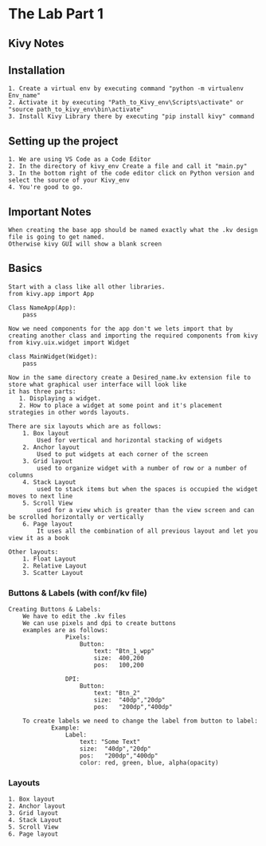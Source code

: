 # The Lab Part 1

## Kivy Notes

## Installation

    1. Create a virtual env by executing command "python -m virtualenv Env_name"
    2. Activate it by executing "Path_to_Kivy_env\Scripts\activate" or "source path_to_kivy_env\bin\activate"
    3. Install Kivy Library there by executing "pip install kivy" command

## Setting up the project

    1. We are using VS Code as a Code Editor
    2. In the directory of kivy_env Create a file and call it "main.py"
    3. In the bottom right of the code editor click on Python version and select the source of your Kivy_env
    4. You're good to go.

## Important Notes

    When creating the base app should be named exactly what the .kv design file is going to get named.
    Otherwise kivy GUI will show a blank screen

## Basics

    Start with a class like all other libraries.
    from kivy.app import App

    Class NameApp(App):
        pass

    Now we need components for the app don't we lets import that by creating another class and importing the required components from kivy
    from kivy.uix.widget import Widget

    class MainWidget(Widget):
        pass

    Now in the same directory create a Desired_name.kv extension file to store what graphical user interface will look like
    it has three parts:
       1. Displaying a widget.
       2. How to place a widget at some point and it's placement strategies in other words layouts.

    There are six layouts which are as follows:
        1. Box layout  
            Used for vertical and horizontal stacking of widgets
        2. Anchor layout  
            Used to put widgets at each corner of the screen
        3. Grid layout
            used to organize widget with a number of row or a number of columns
        4. Stack Layout
            used to stack items but when the spaces is occupied the widget moves to next line
        5. Scroll View
            used for a view which is greater than the view screen and can be scrolled horizontally or vertically
        6. Page layout
            It uses all the combination of all previous layout and let you view it as a book

    Other layouts:
        1. Float Layout
        2. Relative Layout
        3. Scatter Layout

### Buttons & Labels (with conf/kv file)

    Creating Buttons & Labels:
        We have to edit the .kv files
        We can use pixels and dpi to create buttons
        examples are as follows:
                    Pixels:
                        Button:
                            text: "Btn_1_wpp"
                            size:  400,200
                            pos:   100,200

                    DPI:
                        Button:
                            text: "Btn_2"
                            size:  "40dp","20dp"
                            pos:   "200dp","400dp"

        To create labels we need to change the label from button to label:
                Example:
                    Label:
                        text: "Some Text"
                        size:  "40dp","20dp"
                        pos:   "200dp","400dp"
                        color: red, green, blue, alpha(opacity)

### Layouts

    1. Box layout
    2. Anchor layout  
    3. Grid layout
    4. Stack Layout
    5. Scroll View
    6. Page layout
